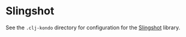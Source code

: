 # Slingshot

See the `.clj-kondo` directory for configuration for the
[Slingshot](https://github.com/scgilardi/slingshot) library.
